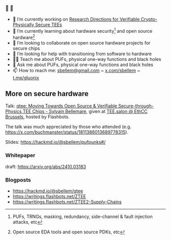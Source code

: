 ### 🚧 👷

<!--

**sbellem/sbellem** is a ✨ _special_ ✨ repository because its `README.md` (this file) appears on your GitHub profile.
-->

- 🔭 I’m currently working on [Research Directions for Verifiable Crypto-Physically Secure TEEs](https://arxiv.org/abs/2410.03183)
- 🌱 I’m currently learning about hardware security[^1] and open source hardware[^2]
- 👯 I’m looking to collaborate on open source hardware projects for secure chips
- 🤔 I’m looking for help with transitioning from software to hardware
- 🧑‍🏫 Teach me about PUFs, physical one-way functions and black holes
- 💬 Ask me about PUFs, physical one-way functions and black holes
- 📫 How to reach me: sbellem@gmail.com ~ [x.com/sbellem](https://x.com/sbellem) ~ [t.me/gluonix](https:/t.me/gluonix)

## More on secure hardware
Talk: [qtee: Moving Towards Open Source & Verifiable Secure-through-Physics TEE Chips - Sylvain Bellemare](https://youtu.be/j6pGxMfffdA?si=rJEeSZcpyf6q10TG), given at [TEE.salon @ EthCC Brussels](https://lu.ma/tee.salon), hosted by Flashbots.

The talk was much appreciated by those who attended (e.g. https://x.com/buchmanster/status/1811386013689778315).

Slides: https://hackmd.io/@sbellem/pufpunks#/

### Whitepaper
draft: https://arxiv.org/abs/2410.03183

### Blogposts
* https://hackmd.io/@sbellem/qtee
* https://writings.flashbots.net/ZTEE
* https://writings.flashbots.net/ZTEE2-Supply-Chains


[^1]: PUFs, TRNGs, masking, redundancy, side-channel & fault injection attacks, etc
[^2]: Open source EDA tools and open source PDKs, etc

<!--

 [![x.com/@sbellem](http://i.imgur.com/wWzX9uB.png)](https://x.com/sbellem) <a href="https://t.me/gluonix"><img src="https://github.com/user-attachments/assets/5b28afed-e472-43be-b3bb-98b55d572091" width="16"/></a>






<!--
- 😄 Pronouns: ...
- ⚡ Fun fact: ...
-->
